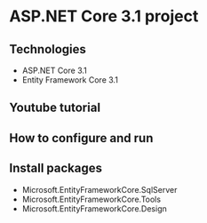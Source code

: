 # ASP.NET Core 3.1 project 
## Technologies
- ASP.NET Core 3.1
- Entity Framework Core 3.1
## Youtube tutorial
## How to configure and run
## Install packages
- Microsoft.EntityFrameworkCore.SqlServer
- Microsoft.EntityFrameworkCore.Tools
- Microsoft.EntityFrameworkCore.Design
